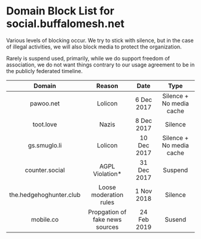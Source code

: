 # Domain Block List for social.buffalomesh.net

Various levels of blocking occur.  We try to stick with silence, but in the case of illegal activities, we will also block media to protect the organization.

Rarely is suspend used, primarily, while we do support freedom of association, we do not want things contrary to our usage agreement to be in the publicly federated timeline.

| Domain      | Reason           | Date  | Type|
|:-------------:|:-------------:|:-----:|:-----:|
| pawoo.net      | Lolicon | 6 Dec 2017 | Silence + No media cache |
| toot.love      | Nazis      |   8 Dec 2017 | Silence |
| gs.smuglo.li | Lolicon      |    10 Dec 2017 | Silence + No media cache |
| counter.social | AGPL Violation* | 31 Dec 2017 | Suspend |
| the.hedgehoghunter.club | Loose moderation rules | 1 Nov 2018 | Silence |
| mobile.co | Propgation of fake news sources | 24 Feb 2019 | Susend |
